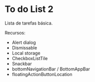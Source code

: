 # To do List 2

Lista de tarefas básica.

Recursos:
+ Alert dialog
+ Dismissable
+ Local storage
+ CheckboxListTile
+ Snackbar
+ bottomNavigationBar / BottomAppBar
+ floatingActionButtonLocation


